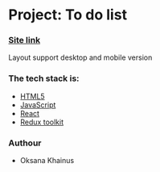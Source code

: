 # Project: To do list

### [Site link](https://todoslist-react-apps.netlify.app/)

Layout support desktop and mobile version

### The tech stack is:

- [HTML5](https://en.wikipedia.org/wiki/HTML5)
- [JavaScript](https://developer.mozilla.org/ru/docs/Web/JavaScript)
- [React](https://react.dev/)
- [Redux toolkit](https://redux-toolkit.js.org/)

### Authour

- Oksana Khainus
